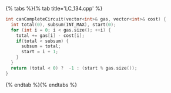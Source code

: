{% tabs %}{% tab title='LC_134.cpp' %}

```cpp
int canCompleteCircuit(vector<int>& gas, vector<int>& cost) {
  int total(0), subsum(INT_MAX), start(0);
  for (int i = 0; i < gas.size(); ++i) {
    total += gas[i] - cost[i];
    if(total < subsum) {
      subsum = total;
      start = i + 1;
    }
  }
  return (total < 0) ?  -1 : (start % gas.size());
}
```

{% endtab %}{% endtabs %}
